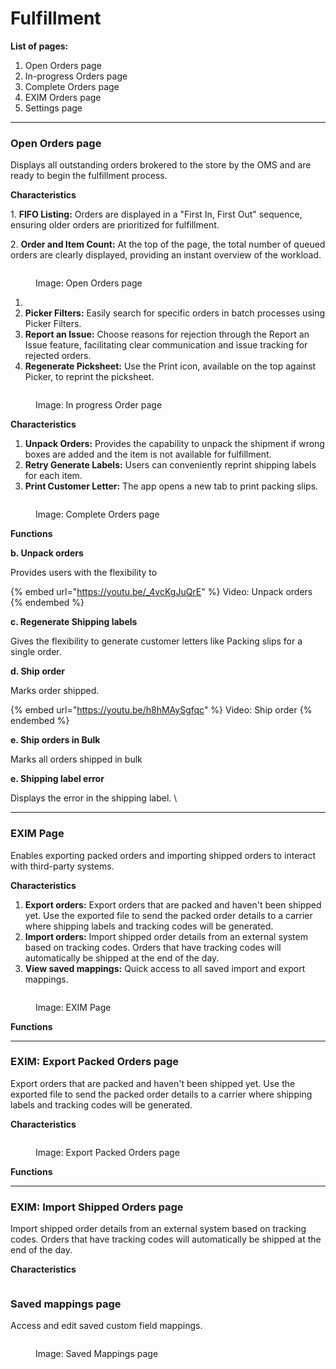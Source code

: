 # Fulfillment

**List of pages:**

1. Open Orders page
2. In-progress Orders page
3. Complete Orders page
4. EXIM Orders page
5. Settings page

***



### Open Orders page

Displays all outstanding orders brokered to the store by the OMS and are ready to begin the fulfillment process.



**Characteristics**

1\. **FIFO Listing:** Orders are displayed in a "First In, First Out" sequence, ensuring older orders are prioritized for fulfillment.

2\. **Order and Item Count:** At the top of the page, the total number of queued orders are clearly displayed, providing an instant overview of the workload.



<figure><img src="../.gitbook/assets/Screenshot 2023-11-01 at 5.42.12 PM (1).png" alt=""><figcaption><p>Image: Open Orders page</p></figcaption></figure>


1. 
2. **Picker Filters:** Easily search for specific orders in batch processes using Picker Filters.
3. **Report an Issue:** Choose reasons for rejection through the Report an Issue feature, facilitating clear communication and issue tracking for rejected orders.
4. **Regenerate Picksheet:** Use the Print icon, available on the top against Picker, to reprint the picksheet.



<figure><img src="../.gitbook/assets/Screenshot 2023-11-01 at 5.42.23 PM (1).png" alt=""><figcaption><p>Image: In progress Order page</p></figcaption></figure>


**Characteristics**

1. **Unpack Orders:** Provides the capability to unpack the shipment if wrong boxes are added and the item is not available for fulfillment.
2. **Retry Generate Labels:** Users can conveniently reprint shipping labels for each item.
3. **Print Customer Letter:** The app opens a new tab to print packing slips.

<figure><img src="../.gitbook/assets/Screenshot 2023-11-01 at 5.42.34 PM (1).png" alt=""><figcaption><p>Image: Complete Orders page</p></figcaption></figure>

**Functions**


**b. Unpack orders**

Provides users with the flexibility to 

{% embed url="https://youtu.be/_4vcKgJuQrE" %}
Video: Unpack orders
{% endembed %}



**c. Regenerate Shipping labels**

Gives the flexibility to generate customer letters like Packing slips for a single order.





**d. Ship order**

Marks order shipped.

{% embed url="https://youtu.be/h8hMAySgfqc" %}
Video: Ship order
{% endembed %}



**e. Ship orders in Bulk**

Marks all orders shipped in bulk



**e. Shipping label error**

Displays the error in the shipping label. \




***

### EXIM Page

Enables exporting packed orders and importing shipped orders to interact with third-party systems.



**Characteristics**

1. **Export orders:** Export orders that are packed and haven't been shipped yet. Use the exported file to send the packed order details to a carrier where shipping labels and tracking codes will be generated.
2. **Import orders:** Import shipped order details from an external system based on tracking codes. Orders that have tracking codes will automatically be shipped at the end of the day.
3. **View saved mappings:** Quick access to all saved import and export mappings.&#x20;

<figure><img src="../.gitbook/assets/Screenshot 2023-11-01 at 5.42.59 PM (1).png" alt=""><figcaption><p>Image: EXIM Page</p></figcaption></figure>

**Functions**

***

### **EXIM: Export Packed Orders page**

Export orders that are packed and haven't been shipped yet. Use the exported file to send the packed order details to a carrier where shipping labels and tracking codes will be generated.



**Characteristics**

<figure><img src="../.gitbook/assets/Screenshot 2023-11-01 at 5.54.41 PM.png" alt=""><figcaption><p>Image: Export Packed Orders page</p></figcaption></figure>



**Functions**

***



### **EXIM: Import Shipped Orders page**

Import shipped order details from an external system based on tracking codes. Orders that have tracking codes will automatically be shipped at the end of the day.

**Characteristics**

<figure><img src="../.gitbook/assets/Screenshot 2023-11-01 at 5.59.58 PM.png" alt=""><figcaption></figcaption></figure>


### **Saved mappings page**

Access and edit saved custom field mappings.

<figure><img src="../.gitbook/assets/Screenshot 2023-11-01 at 6.09.03 PM.png" alt=""><figcaption><p>Image: Saved Mappings page</p></figcaption></figure>